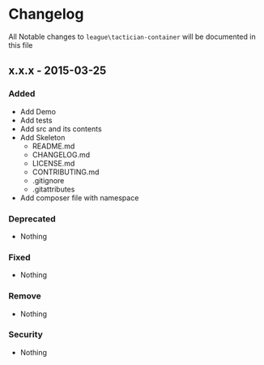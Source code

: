 # Changelog

All Notable changes to `league\tactician-container` will be documented in this file

## x.x.x - 2015-03-25

### Added

- Add Demo
- Add tests
- Add src and its contents
- Add Skeleton
    - README.md
    - CHANGELOG.md
    - LICENSE.md
    - CONTRIBUTING.md
    - .gitignore
    - .gitattributes
- Add composer file with namespace

### Deprecated

- Nothing

### Fixed

- Nothing

### Remove

- Nothing

### Security

- Nothing
